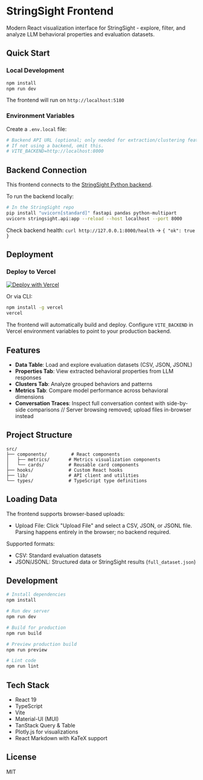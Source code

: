 # StringSight Frontend

Modern React visualization interface for StringSight - explore, filter, and analyze LLM behavioral properties and evaluation datasets.

## Quick Start

### Local Development

```bash
npm install
npm run dev
```

The frontend will run on `http://localhost:5180`

### Environment Variables

Create a `.env.local` file:

```bash
# Backend API URL (optional; only needed for extraction/clustering features)
# If not using a backend, omit this.
# VITE_BACKEND=http://localhost:8000
```

## Backend Connection

This frontend connects to the [StringSight Python backend](https://github.com/lisadunlap/StringSight).

To run the backend locally:

```bash
# In the StringSight repo
pip install "uvicorn[standard]" fastapi pandas python-multipart
uvicorn stringsight.api:app --reload --host localhost --port 8000
```

Check backend health: `curl http://127.0.0.1:8000/health` → `{ "ok": true }`

## Deployment

### Deploy to Vercel

[![Deploy with Vercel](https://vercel.com/button)](https://vercel.com/new)

Or via CLI:

```bash
npm install -g vercel
vercel
```

The frontend will automatically build and deploy. Configure `VITE_BACKEND` in Vercel environment variables to point to your production backend.

## Features

- **Data Table**: Load and explore evaluation datasets (CSV, JSON, JSONL)
- **Properties Tab**: View extracted behavioral properties from LLM responses
- **Clusters Tab**: Analyze grouped behaviors and patterns
- **Metrics Tab**: Compare model performance across behavioral dimensions
- **Conversation Traces**: Inspect full conversation context with side-by-side comparisons
// Server browsing removed; upload files in-browser instead

## Project Structure

```
src/
├── components/         # React components
│   ├── metrics/       # Metrics visualization components
│   └── cards/         # Reusable card components
├── hooks/             # Custom React hooks
├── lib/               # API client and utilities
└── types/             # TypeScript type definitions
```

## Loading Data

The frontend supports browser-based uploads:

- Upload File: Click "Upload File" and select a CSV, JSON, or JSONL file. Parsing happens entirely in the browser; no backend required.

Supported formats:
- CSV: Standard evaluation datasets
- JSON/JSONL: Structured data or StringSight results (`full_dataset.json`)

## Development

```bash
# Install dependencies
npm install

# Run dev server
npm run dev

# Build for production
npm run build

# Preview production build
npm run preview

# Lint code
npm run lint
```

## Tech Stack

- React 19
- TypeScript
- Vite
- Material-UI (MUI)
- TanStack Query & Table
- Plotly.js for visualizations
- React Markdown with KaTeX support

## License

MIT
